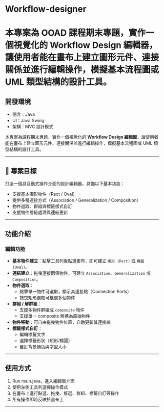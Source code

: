 # Workflow-designer
# 本專案為 OOAD 課程期末專題，實作一個視覺化的 Workflow Design 編輯器，讓使用者能在畫布上建立圖形元件、連接關係並進行編輯操作，模擬基本流程圖或 UML 類型結構的設計工具。
##  開發環境
- 語言：Java
- UI：Java Swing
- 架構：MVC 設計模式

本專案為課程期末專題，實作一個視覺化的 **Workflow Design 編輯器**，讓使用者能在畫布上建立圖形元件、連接關係並進行編輯操作，模擬基本流程圖或 UML 類型結構的設計工具。

---

## 🎯 專案目標

打造一個具互動式操作介面的設計編輯器，具備以下基本功能：

- 支援基本圖形物件（Rect / Oval）
- 提供多種連接方式（Association / Generalization / Composition）
- 物件選取、群組與標籤樣式自訂
- 支援物件層級處理與連結更新

---

## 功能介紹

### 編輯功能

- **基本物件建立**：點擊工具列後點選畫布，即可建立 `矩形 (Rect)` 或 `橢圓 (Oval)`。
- **連結建立**：拖曳連接兩個物件，可建立 `Association`、`Generalization` 或 `Composition`。
- **物件選取**：
  - 點擊單一物件可選取，顯示其連接點（Connection Ports）
  - 拖曳矩形選框可框選多個物件
- **群組 / 解群組**：
  - 支援多物件群組成 `composite` 物件
  - 支援單一 composite 解構為原始物件
- **物件移動**：可自由拖曳物件位置，自動更新其連接線
- **標籤樣式自訂**：
  - 編輯標籤文字
  - 選擇標籤形狀（矩形/橢圓）
  - 自訂背景顏色與字型大小

---

## 使用方式

1. Run main.java，進入編輯器介面
2. 使用左側工具列選擇操作模式
3. 在畫布上進行點選、拖曳、框選、群組、標籤自訂等操作
4. 所有操作即時反映於畫布上

---
